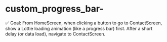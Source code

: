 # custom_progress_bar-
✅ Goal: From HomeScreen, when clicking a button to go to ContactScreen, show a Lottie loading animation (like a progress bar) first.  After a short delay (or data load), navigate to ContactScreen.
